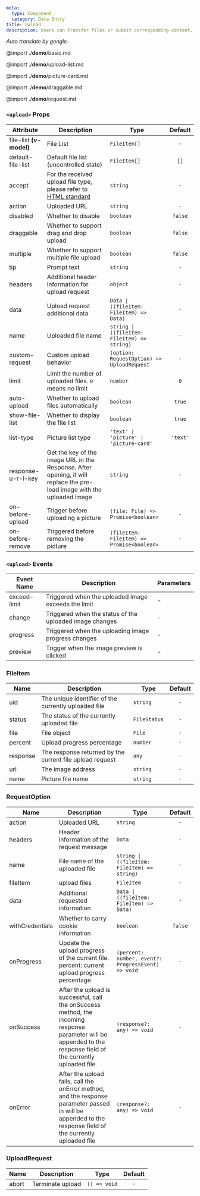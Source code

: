 ```yaml
meta:
  type: Component
  category: Data Entry
title: Upload
description: Users can transfer files or submit corresponding content.
```

*Auto translate by google.*


@import ./__demo__/basic.md

@import ./__demo__/upload-list.md

@import ./__demo__/picture-card.md

@import ./__demo__/draggable.md

@import ./__demo__/request.md


### `<upload>` Props

|Attribute|Description|Type|Default|
|---|---|---|:---:|
|file-list **(v-model)**|File List|`FileItem[]`|`-`|
|default-file-list|Default file list (uncontrolled state)|`FileItem[]`|`[]`|
|accept|For the received upload file type, please refer to [HTML standard](https://developer.mozilla.org/en-US/docs/Web/HTML/Element/input/file#htmlattrdefaccept "_blank")|`string`|`-`|
|action|Uploaded URL|`string`|`-`|
|disabled|Whether to disable|`boolean`|`false`|
|draggable|Whether to support drag and drop upload|`boolean`|`false`|
|multiple|Whether to support multiple file upload|`boolean`|`false`|
|tip|Prompt text|`string`|`-`|
|headers|Additional header information for upload request|`object`|`-`|
|data|Upload request additional data|`Data \| ((fileItem: FileItem) => Data)`|`-`|
|name|Uploaded file name|`string \| ((fileItem: FileItem) => string)`|`-`|
|custom-request|Custom upload behavior|`(option: RequestOption) => UploadRequest`|`-`|
|limit|Limit the number of uploaded files. `0` means no limit|`number`|`0`|
|auto-upload|Whether to upload files automatically|`boolean`|`true`|
|show-file-list|Whether to display the file list|`boolean`|`true`|
|list-type|Picture list type|`'text' \| 'picture' \| 'picture-card'`|`'text'`|
|response-u-r-l-key|Get the key of the image URL in the Response. After opening, it will replace the pre-load image with the uploaded image|`string`|`-`|
|on-before-upload|Trigger before uploading a picture|`(file: File) => Promise<boolean>`|`-`|
|on-before-remove|Triggered before removing the picture|`(fileItem: FileItem) => Promise<boolean>`|`-`|
### `<upload>` Events

|Event Name|Description|Parameters|
|---|---|---|
|exceed-limit|Triggered when the uploaded image exceeds the limit|-|
|change|Triggered when the status of the uploaded image changes|-|
|progress|Triggered when the uploading image progress changes|-|
|preview|Trigger when the image preview is clicked|-|




### FileItem

|Name|Description|Type|Default|
|---|---|---|:---:|
|uid|The unique identifier of the currently uploaded file|`string`|`-`|
|status|The status of the currently uploaded file|`FileStatus`|`-`|
|file|File object|`File`|`-`|
|percent|Upload progress percentage|`number`|`-`|
|response|The response returned by the current file upload request|`any`|`-`|
|url|The image address|`string`|`-`|
|name|Picture file name|`string`|`-`|



### RequestOption

|Name|Description|Type|Default|
|---|---|---|:---:|
|action|Uploaded URL|`string`|`-`|
|headers|Header information of the request message|`Data`|`-`|
|name|File name of the uploaded file|`string \| ((fileItem: FileItem) => string)`|`-`|
|fileItem|upload files|`FileItem`|`-`|
|data|Additional requested information|`Data \| ((fileItem: FileItem) => Data)`|`-`|
|withCredentials|Whether to carry cookie information|`boolean`|`false`|
|onProgress|Update the upload progress of the current file. percent: current upload progress percentage|`(percent: number, event?: ProgressEvent) => void`|`-`|
|onSuccess|After the upload is successful, call the onSuccess method, the incoming response parameter will be appended to the response field of the currently uploaded file|`(response?: any) => void`|`-`|
|onError|After the upload fails, call the onError method, and the response parameter passed in will be appended to the response field of the currently uploaded file|`(response?: any) => void`|`-`|



### UploadRequest

|Name|Description|Type|Default|
|---|---|---|:---:|
|abort|Terminate upload|`() => void`|`-`|


